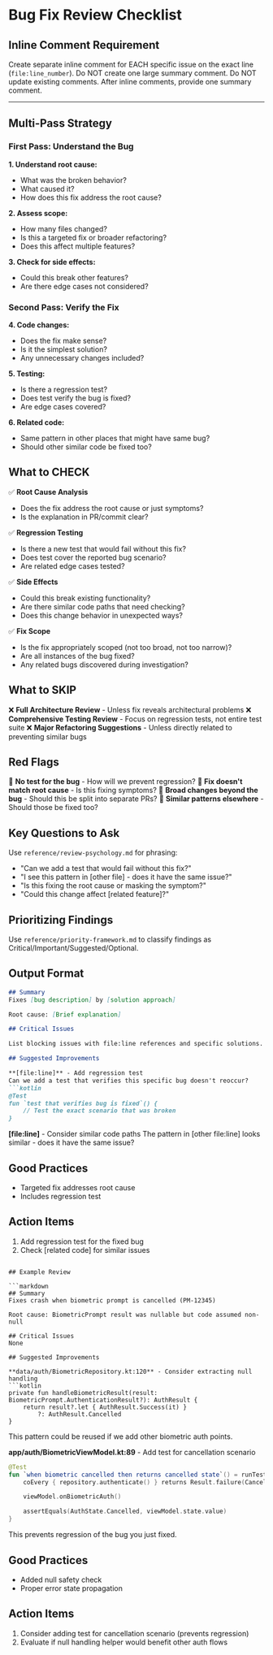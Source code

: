 # Bug Fix Review Checklist

## Inline Comment Requirement

Create separate inline comment for EACH specific issue on the exact line (`file:line_number`).
Do NOT create one large summary comment. Do NOT update existing comments.
After inline comments, provide one summary comment.

---

## Multi-Pass Strategy

### First Pass: Understand the Bug

**1. Understand root cause:**
- What was the broken behavior?
- What caused it?
- How does this fix address the root cause?

**2. Assess scope:**
- How many files changed?
- Is this a targeted fix or broader refactoring?
- Does this affect multiple features?

**3. Check for side effects:**
- Could this break other features?
- Are there edge cases not considered?

### Second Pass: Verify the Fix

**4. Code changes:**
- Does the fix make sense?
- Is it the simplest solution?
- Any unnecessary changes included?

**5. Testing:**
- Is there a regression test?
- Does test verify the bug is fixed?
- Are edge cases covered?

**6. Related code:**
- Same pattern in other places that might have same bug?
- Should other similar code be fixed too?

## What to CHECK

✅ **Root Cause Analysis**
- Does the fix address the root cause or just symptoms?
- Is the explanation in PR/commit clear?

✅ **Regression Testing**
- Is there a new test that would fail without this fix?
- Does test cover the reported bug scenario?
- Are related edge cases tested?

✅ **Side Effects**
- Could this break existing functionality?
- Are there similar code paths that need checking?
- Does this change behavior in unexpected ways?

✅ **Fix Scope**
- Is the fix appropriately scoped (not too broad, not too narrow)?
- Are all instances of the bug fixed?
- Any related bugs discovered during investigation?

## What to SKIP

❌ **Full Architecture Review** - Unless fix reveals architectural problems
❌ **Comprehensive Testing Review** - Focus on regression tests, not entire test suite
❌ **Major Refactoring Suggestions** - Unless directly related to preventing similar bugs

## Red Flags

🚩 **No test for the bug** - How will we prevent regression?
🚩 **Fix doesn't match root cause** - Is this fixing symptoms?
🚩 **Broad changes beyond the bug** - Should this be split into separate PRs?
🚩 **Similar patterns elsewhere** - Should those be fixed too?

## Key Questions to Ask

Use `reference/review-psychology.md` for phrasing:

- "Can we add a test that would fail without this fix?"
- "I see this pattern in [other file] - does it have the same issue?"
- "Is this fixing the root cause or masking the symptom?"
- "Could this change affect [related feature]?"

## Prioritizing Findings

Use `reference/priority-framework.md` to classify findings as Critical/Important/Suggested/Optional.

## Output Format

```markdown
## Summary
Fixes [bug description] by [solution approach]

Root cause: [Brief explanation]

## Critical Issues

List blocking issues with file:line references and specific solutions.

## Suggested Improvements

**[file:line]** - Add regression test
Can we add a test that verifies this specific bug doesn't reoccur?
```kotlin
@Test
fun `test that verifies bug is fixed`() {
    // Test the exact scenario that was broken
}
```

**[file:line]** - Consider similar code paths
The pattern in [other file:line] looks similar - does it have the same issue?

## Good Practices
- Targeted fix addresses root cause
- Includes regression test

## Action Items
1. Add regression test for the fixed bug
2. Check [related code] for similar issues
```

## Example Review

```markdown
## Summary
Fixes crash when biometric prompt is cancelled (PM-12345)

Root cause: BiometricPrompt result was nullable but code assumed non-null

## Critical Issues
None

## Suggested Improvements

**data/auth/BiometricRepository.kt:120** - Consider extracting null handling
```kotlin
private fun handleBiometricResult(result: BiometricPrompt.AuthenticationResult?): AuthResult {
    return result?.let { AuthResult.Success(it) }
        ?: AuthResult.Cancelled
}
```
This pattern could be reused if we add other biometric auth points.

**app/auth/BiometricViewModel.kt:89** - Add test for cancellation scenario
```kotlin
@Test
fun `when biometric cancelled then returns cancelled state`() = runTest {
    coEvery { repository.authenticate() } returns Result.failure(CancelledException())

    viewModel.onBiometricAuth()

    assertEquals(AuthState.Cancelled, viewModel.state.value)
}
```
This prevents regression of the bug you just fixed.

## Good Practices
- Added null safety check
- Proper error state propagation

## Action Items
1. Consider adding test for cancellation scenario (prevents regression)
2. Evaluate if null handling helper would benefit other auth flows
```
